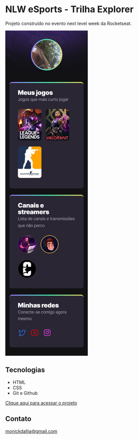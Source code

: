 # NLW eSports - Trilha Explorer

Projeto construído no evento next level week da Rocketseat.

![preview](./.github/preview.png)

## Tecnologias
 - HTML
 - CSS
 - Git e Github

 [Clique aqui para acessar o projeto](https://monickdallia.github.io/nlw-explorer-project/)

## Contato
monickdallia@gmail.com 
